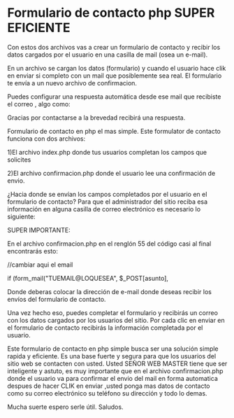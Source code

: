 Formulario de contacto php SUPER EFICIENTE 
=============

Con estos dos archivos  vas a crear  un  formulario de contacto y recibir los datos cargados por el usuario  en una casilla de mail (osea un e-mail).

En un archivo se cargan los datos  (formulario) y cuando el usuario hace clik en enviar si completo con un mail 
que posiblemente sea real.
El formulario te envía a un nuevo archivo de confirmacion.

Puedes configurar una respuesta automática desde ese mail que recibiste el correo , algo como:

Gracias por contactarse a la brevedad recibirá una respuesta.


Formulario de contacto  en php el mas simple.
Este formulator de contacto funciona con dos archivos:

1)El archivo index.php donde tus usuarios completan los campos que solicites 

2)El archivo confirmacion.php donde el usuario lee una confirmación de envio.


¿Hacia donde se envían los campos completados por el usuario  en el formulario de contacto?
Para que el administrador del sitio reciba esa información en alguna casilla de correo electrónico es  necesario lo siguiente:

SUPER IMPORTANTE:

En el archivo confirmacion.php en el renglón 55 del código casi al final encontrarás esto:

//cambiar aqui el email 

if (form_mail("TUEMAIL@LOQUESEA", $_POST[asunto], 

Donde deberas colocar la dirección de e-mail  donde deseas recibir los envíos del formulario de contacto.

Una vez hecho eso, puedes completar el formulario  y recibirás un correo con los datos cargados por los usuarios del sitio.
Por cada clic en enviar en el formulario de contacto recibirás la información completada por el usuario.



Este formulario de contacto en php simple busca ser una solución simple rapida y eficiente.
Es una base fuerte y segura para que los usuarios del sitio web se contacten con usted.
Usted SEÑOR WEB MASTER tiene que ser inteligente y astuto, es muy importante que en el archivo confirmacion.php donde el usuario va para confirmar el envio del mail en forma automatica despues de hacer CLIK en enviar ,usted ponga mas datos de contacto como su correo electrónico su teléfono su dirección y todo lo demas.

Mucha suerte espero serle útil.
Saludos.

